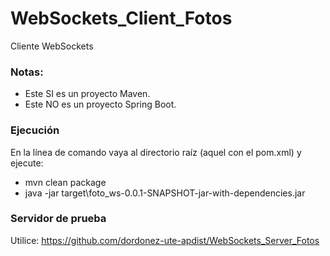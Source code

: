 # WebSockets_Client_Fotos
Cliente WebSockets

### Notas:
- Este SI es un proyecto Maven.
- Este NO es un proyecto Spring Boot.

### Ejecución
En la línea de comando vaya al directorio raíz (aquel con el pom.xml) y ejecute:
- mvn clean package
- java -jar target\foto_ws-0.0.1-SNAPSHOT-jar-with-dependencies.jar

### Servidor de prueba
Utilice: https://github.com/dordonez-ute-apdist/WebSockets_Server_Fotos
